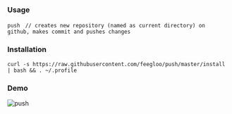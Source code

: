 ### Usage

`push`&nbsp;&nbsp;&nbsp;`// creates new repository (named as current directory) on github, makes commit and pushes changes`

### Installation

`curl -s https://raw.githubusercontent.com/feegloo/push/master/install | bash && . ~/.profile`

### Demo

![push](https://user-images.githubusercontent.com/7686877/59213765-e0e5aa80-8bb5-11e9-8c38-b15ae55b4275.gif)
